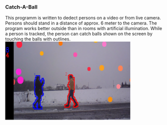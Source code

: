 ### Catch-A-Ball
This programm is written to dedect persons on a video or from live camera. Persons should stand in a distance of approx. 6 meter to the camera. The program works better outside than in rooms with artificial illumination. 
While a person is tracked, the person can catch balls shown on the screen by touching the balls with outlines.
<img src= ".\image.png" width="400" height="250">